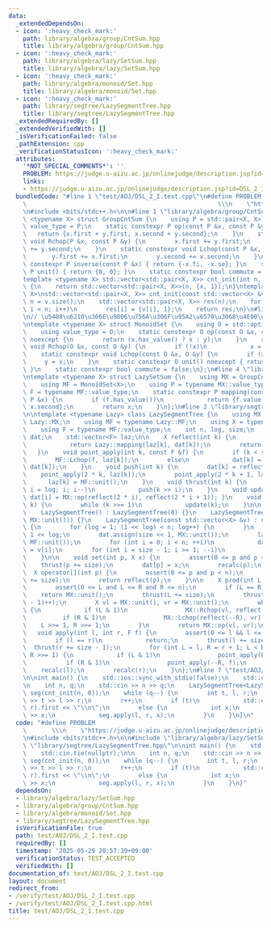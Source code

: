 ```yaml
---
data:
  _extendedDependsOn:
  - icon: ':heavy_check_mark:'
    path: library/algebra/group/CntSum.hpp
    title: library/algebra/group/CntSum.hpp
  - icon: ':heavy_check_mark:'
    path: library/algebra/lazy/SetSum.hpp
    title: library/algebra/lazy/SetSum.hpp
  - icon: ':heavy_check_mark:'
    path: library/algebra/monoid/Set.hpp
    title: library/algebra/monoid/Set.hpp
  - icon: ':heavy_check_mark:'
    path: library/segtree/LazySegmentTree.hpp
    title: library/segtree/LazySegmentTree.hpp
  _extendedRequiredBy: []
  _extendedVerifiedWith: []
  _isVerificationFailed: false
  _pathExtension: cpp
  _verificationStatusIcon: ':heavy_check_mark:'
  attributes:
    '*NOT_SPECIAL_COMMENTS*': ''
    PROBLEM: https://judge.u-aizu.ac.jp/onlinejudge/description.jsp?id=DSL_2_I
    links:
    - https://judge.u-aizu.ac.jp/onlinejudge/description.jsp?id=DSL_2_I
  bundledCode: "#line 1 \"test/AOJ/DSL_2_I.test.cpp\"\n#define PROBLEM           \
    \                                                     \\\n    \"https://judge.u-aizu.ac.jp/onlinejudge/description.jsp?id=DSL_2_I\"\
    \n#include <bits/stdc++.h>\n\n#line 1 \"library/algebra/group/CntSum.hpp\"\ntemplate\
    \ <typename X> struct GroupCntSum {\n    using P = std::pair<X, X>;\n    using\
    \ value_type = P;\n    static constexpr P op(const P &x, const P &y) {\n     \
    \   return {x.first + y.first, x.second + y.second};\n    }\n    static constexpr\
    \ void Rchop(P &x, const P &y) {\n        x.first += y.first;\n        x.second\
    \ += y.second;\n    }\n    static constexpr void Lchop(const P &x, P &y) {\n \
    \       y.first += x.first;\n        y.second += x.second;\n    }\n    static\
    \ constexpr P inverse(const P &x) { return {-x.fi, -x.se}; }\n    static constexpr\
    \ P unit() { return {0, 0}; }\n    static constexpr bool commute = true;\n};\n\
    template <typename X> std::vector<std::pair<X, X>> cnt_init(int n, const X &x)\
    \ {\n    return std::vector<std::pair<X, X>>(n, {x, 1});\n}\ntemplate <typename\
    \ X>\nstd::vector<std::pair<X, X>> cnt_init(const std::vector<X> &v) {\n    int\
    \ n = v.size();\n    std::vector<std::pair<X, X>> res(n);\n    for (int i = 0;\
    \ i < n; i++)\n        res[i] = {v[i], 1};\n    return res;\n}\n#line 2 \"library/algebra/monoid/Set.hpp\"\
    \n// \u5408\u6210\u306E\u9806\u756A\u306F\u95A2\u6570\u3068\u4E00\u7DD2\u3060\u3088\
    \ntemplate <typename X> struct MonoidSet {\n    using O = std::optional<X>;\n\
    \    using value_type = O;\n    static constexpr O op(const O &x, const O &y)\
    \ noexcept {\n        return (x.has_value() ? x : y);\n    }\n    static constexpr\
    \ void Rchop(O &x, const O &y) {\n        if (!x)\n            x = y;\n    }\n\
    \    static constexpr void Lchop(const O &x, O &y) {\n        if (x)\n       \
    \     y = x;\n    }\n    static constexpr O unit() noexcept { return std::nullopt;\
    \ }\n    static constexpr bool commute = false;\n};\n#line 4 \"library/algebra/lazy/SetSum.hpp\"\
    \ntemplate <typename X> struct LazySetSum {\n    using MX = GroupCntSum<X>;\n\
    \    using MF = MonoidSet<X>;\n    using P = typename MX::value_type;\n    using\
    \ F = typename MF::value_type;\n    static constexpr P mapping(const F &f, const\
    \ P &x) {\n        if (f.has_value())\n            return {f.value() * x.second,\
    \ x.second};\n        return x;\n    }\n};\n#line 2 \"library/segtree/LazySegmentTree.hpp\"\
    \n\ntemplate <typename Lazy> class LazySegmentTree {\n    using MX = typename\
    \ Lazy::MX;\n    using MF = typename Lazy::MF;\n    using X = typename MX::value_type;\n\
    \    using F = typename MF::value_type;\n    int n, log, size;\n    std::vector<X>\
    \ dat;\n    std::vector<F> laz;\n\n    X reflect(int k) {\n        if (k < size)\n\
    \            return Lazy::mapping(laz[k], dat[k]);\n        return dat[k];\n \
    \   }\n    void point_apply(int k, const F &f) {\n        if (k < size)\n    \
    \        MF::Lchop(f, laz[k]);\n        else\n            dat[k] = Lazy::mapping(f,\
    \ dat[k]);\n    }\n    void push(int k) {\n        dat[k] = reflect(k);\n    \
    \    point_apply(2 * k, laz[k]);\n        point_apply(2 * k + 1, laz[k]);\n  \
    \      laz[k] = MF::unit();\n    }\n    void thrust(int k) {\n        for (int\
    \ i = log; i; i--)\n            push(k >> i);\n    }\n    void update(int i) {\
    \ dat[i] = MX::op(reflect(2 * i), reflect(2 * i + 1)); }\n    void recalc(int\
    \ k) {\n        while (k >>= 1)\n            update(k);\n    }\n\n  public:\n\
    \    LazySegmentTree() : LazySegmentTree(0) {}\n    LazySegmentTree(int n) : LazySegmentTree(std::vector<X>(n,\
    \ MX::unit())) {}\n    LazySegmentTree(const std::vector<X> &v) : n(v.size())\
    \ {\n        for (log = 1; (1 << log) < n; log++) {\n        }\n        size =\
    \ 1 << log;\n        dat.assign(size << 1, MX::unit());\n        laz.assign(size,\
    \ MF::unit());\n        for (int i = 0; i < n; ++i)\n            dat[size + i]\
    \ = v[i];\n        for (int i = size - 1; i >= 1; --i)\n            update(i);\n\
    \    }\n\n    void set(int p, X x) {\n        assert(0 <= p and p < n);\n    \
    \    thrust(p += size);\n        dat[p] = x;\n        recalc(p);\n    }\n\n  \
    \  X operator[](int p) {\n        assert(0 <= p and p < n);\n        thrust(p\
    \ += size);\n        return reflect(p);\n    }\n\n    X prod(int L, int R) {\n\
    \        assert(0 <= L and L <= R and R <= n);\n        if (L == R)\n        \
    \    return MX::unit();\n        thrust(L += size);\n        thrust((R += size\
    \ - 1)++);\n        X vl = MX::unit(), vr = MX::unit();\n        while (L < R)\
    \ {\n            if (L & 1)\n                MX::Rchop(vl, reflect(L++));\n  \
    \          if (R & 1)\n                MX::Lchop(reflect(--R), vr);\n        \
    \    L >>= 1, R >>= 1;\n        }\n        return MX::op(vl, vr);\n    }\n\n \
    \   void apply(int l, int r, F f) {\n        assert(0 <= l && l <= r && r <= n);\n\
    \        if (l == r)\n            return;\n        thrust(l += size);\n      \
    \  thrust(r += size - 1);\n        for (int L = l, R = r + 1; L < R; L >>= 1,\
    \ R >>= 1) {\n            if (L & 1)\n                point_apply(L++, f);\n \
    \           if (R & 1)\n                point_apply(--R, f);\n        }\n    \
    \    recalc(l);\n        recalc(r);\n    }\n};\n#line 7 \"test/AOJ/DSL_2_I.test.cpp\"\
    \n\nint main() {\n    std::ios::sync_with_stdio(false);\n    std::cin.tie(nullptr);\n\
    \n    int n, q;\n    std::cin >> n >> q;\n    LazySegmentTree<LazySetSum<int>>\
    \ seg(cnt_init(n, 0));\n    while (q--) {\n        int t, l, r;\n        std::cin\
    \ >> t >> l >> r;\n        r++;\n        if (t)\n            std::cout << seg.prod(l,\
    \ r).first << \"\\n\";\n        else {\n            int x;\n            std::cin\
    \ >> x;\n            seg.apply(l, r, x);\n        }\n    }\n}\n"
  code: "#define PROBLEM                                                         \
    \       \\\n    \"https://judge.u-aizu.ac.jp/onlinejudge/description.jsp?id=DSL_2_I\"\
    \n#include <bits/stdc++.h>\n\n#include \"library/algebra/lazy/SetSum.hpp\"\n#include\
    \ \"library/segtree/LazySegmentTree.hpp\"\n\nint main() {\n    std::ios::sync_with_stdio(false);\n\
    \    std::cin.tie(nullptr);\n\n    int n, q;\n    std::cin >> n >> q;\n    LazySegmentTree<LazySetSum<int>>\
    \ seg(cnt_init(n, 0));\n    while (q--) {\n        int t, l, r;\n        std::cin\
    \ >> t >> l >> r;\n        r++;\n        if (t)\n            std::cout << seg.prod(l,\
    \ r).first << \"\\n\";\n        else {\n            int x;\n            std::cin\
    \ >> x;\n            seg.apply(l, r, x);\n        }\n    }\n}"
  dependsOn:
  - library/algebra/lazy/SetSum.hpp
  - library/algebra/group/CntSum.hpp
  - library/algebra/monoid/Set.hpp
  - library/segtree/LazySegmentTree.hpp
  isVerificationFile: true
  path: test/AOJ/DSL_2_I.test.cpp
  requiredBy: []
  timestamp: '2025-05-29 20:57:39+09:00'
  verificationStatus: TEST_ACCEPTED
  verifiedWith: []
documentation_of: test/AOJ/DSL_2_I.test.cpp
layout: document
redirect_from:
- /verify/test/AOJ/DSL_2_I.test.cpp
- /verify/test/AOJ/DSL_2_I.test.cpp.html
title: test/AOJ/DSL_2_I.test.cpp
---
```

